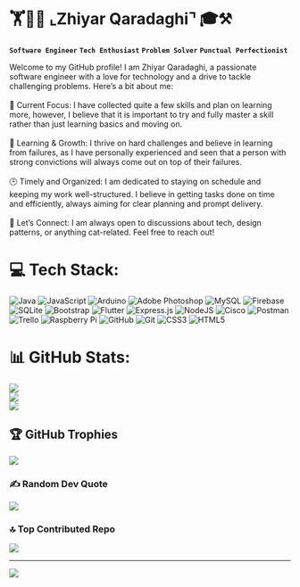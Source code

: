 <h1>🏋👨‍💻 ⌞Zhiyar Qaradaghi⌝ 🎓⚒️ </h1>

**`Software Engineer`** **`Tech Enthusiast`** **`Problem Solver`** **`Punctual Perfectionist`**

Welcome to my GitHub profile! I am Zhiyar Qaradaghi, a passionate software engineer with a love for technology and a drive to tackle challenging problems. Here’s a bit about me:<br><br>🔭 Current Focus: I have collected quite a few skills and plan on learning more, however, I believe that it is important to try and fully master a skill rather than just learning basics and moving on.<br><br>🌱 Learning & Growth: I thrive on hard challenges and believe in learning from failures, as I have personally experienced and seen that a person with strong convictions will always come out on top of their failures.<br><br>🕒 Timely and Organized: I am dedicated to staying on schedule and keeping my work well-structured. I believe in getting tasks done on time and efficiently, always aiming for clear planning and prompt delivery.<br><br>💬 Let’s Connect: I am always open to discussions about tech, design patterns, or anything cat-related. Feel free to reach out!



# 💻 Tech Stack:
![Java](https://img.shields.io/badge/java-%23ED8B00.svg?style=for-the-badge&logo=openjdk&logoColor=white) ![JavaScript](https://img.shields.io/badge/javascript-%23323330.svg?style=for-the-badge&logo=javascript&logoColor=%23F7DF1E) ![Arduino](https://img.shields.io/badge/-Arduino-00979D?style=for-the-badge&logo=Arduino&logoColor=white) ![Adobe Photoshop](https://img.shields.io/badge/adobe%20photoshop-%2331A8FF.svg?style=for-the-badge&logo=adobe%20photoshop&logoColor=white) ![MySQL](https://img.shields.io/badge/mysql-4479A1.svg?style=for-the-badge&logo=mysql&logoColor=white) ![Firebase](https://img.shields.io/badge/firebase-a08021?style=for-the-badge&logo=firebase&logoColor=ffcd34) ![SQLite](https://img.shields.io/badge/sqlite-%2307405e.svg?style=for-the-badge&logo=sqlite&logoColor=white) ![Bootstrap](https://img.shields.io/badge/bootstrap-%238511FA.svg?style=for-the-badge&logo=bootstrap&logoColor=white) ![Flutter](https://img.shields.io/badge/Flutter-%2302569B.svg?style=for-the-badge&logo=Flutter&logoColor=white) ![Express.js](https://img.shields.io/badge/express.js-%23404d59.svg?style=for-the-badge&logo=express&logoColor=%2361DAFB) ![NodeJS](https://img.shields.io/badge/node.js-6DA55F?style=for-the-badge&logo=node.js&logoColor=white) ![Cisco](https://img.shields.io/badge/cisco-%23049fd9.svg?style=for-the-badge&logo=cisco&logoColor=black) ![Postman](https://img.shields.io/badge/Postman-FF6C37?style=for-the-badge&logo=postman&logoColor=white) ![Trello](https://img.shields.io/badge/Trello-%23026AA7.svg?style=for-the-badge&logo=Trello&logoColor=white) ![Raspberry Pi](https://img.shields.io/badge/-RaspberryPi-C51A4A?style=for-the-badge&logo=Raspberry-Pi) ![GitHub](https://img.shields.io/badge/github-%23121011.svg?style=for-the-badge&logo=github&logoColor=white) ![Git](https://img.shields.io/badge/git-%23F05033.svg?style=for-the-badge&logo=git&logoColor=white) ![CSS3](https://img.shields.io/badge/css3-%231572B6.svg?style=for-the-badge&logo=css3&logoColor=white) ![HTML5](https://img.shields.io/badge/html5-%23E34F26.svg?style=for-the-badge&logo=html5&logoColor=white)
# 📊 GitHub Stats:
![](https://github-readme-stats.vercel.app/api?username=ZhiyarQaradaghi&theme=dark&hide_border=false&include_all_commits=true&count_private=true)<br/>
![](https://github-readme-streak-stats.herokuapp.com/?user=ZhiyarQaradaghi&theme=dark&hide_border=false)<br/>
![](https://github-readme-stats.vercel.app/api/top-langs/?username=ZhiyarQaradaghi&theme=dark&hide_border=false&include_all_commits=true&count_private=true&layout=compact)

## 🏆 GitHub Trophies
![](https://github-profile-trophy.vercel.app/?username=ZhiyarQaradaghi&theme=gruvbox&no-frame=true&no-bg=false&margin-w=4)

### ✍️ Random Dev Quote
![](https://quotes-github-readme.vercel.app/api?type=horizontal&theme=dark)

### 🔝 Top Contributed Repo
![](https://github-contributor-stats.vercel.app/api?username=ZhiyarQaradaghi&limit=5&theme=dark&combine_all_yearly_contributions=true)

---
[![](https://visitcount.itsvg.in/api?id=ZhiyarQaradaghi&icon=1&color=8)](https://visitcount.itsvg.in)

<!-- Proudly created with GPRM ( https://gprm.itsvg.in ) -->





<!--
**ZhiyarQaradaghi/ZhiyarQaradaghi** is a ✨ _special_ ✨ repository because its `README.md` (this file) appears on your GitHub profile.

Here are some ideas to get you started:

- 🔭 I’m currently working on ...
- 🌱 I’m currently learning ...
- 👯 I’m looking to collaborate on ...
- 🤔 I’m looking for help with ...
- 💬 Ask me about ...
- 📫 How to reach me: ...
- 😄 Pronouns: ...
- ⚡ Fun fact: ...
-->


